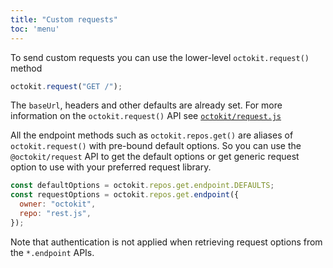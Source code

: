 ```yaml
---
title: "Custom requests"
toc: 'menu'
---
```


To send custom requests you can use the lower-level `octokit.request()` method

```js
octokit.request("GET /");
```

The `baseUrl`, headers and other defaults are already set. For more information on the `octokit.request()` API see [`octokit/request.js`](https://github.com/octokit/request.js/)

All the endpoint methods such as `octokit.repos.get()` are aliases of `octokit.request()` with pre-bound default options. So you can use the `@octokit/request` API to get the default options or get generic request option to use with your preferred request library.

```js
const defaultOptions = octokit.repos.get.endpoint.DEFAULTS;
const requestOptions = octokit.repos.get.endpoint({
  owner: "octokit",
  repo: "rest.js",
});
```

Note that authentication is not applied when retrieving request options from the `*.endpoint` APIs.
